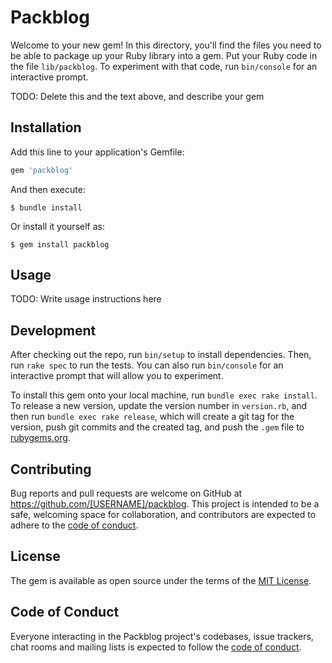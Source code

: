 # Packblog

Welcome to your new gem! In this directory, you'll find the files you need to be able to package up your Ruby library into a gem. Put your Ruby code in the file `lib/packblog`. To experiment with that code, run `bin/console` for an interactive prompt.

TODO: Delete this and the text above, and describe your gem

## Installation

Add this line to your application's Gemfile:

```ruby
gem 'packblog'
```

And then execute:

    $ bundle install

Or install it yourself as:

    $ gem install packblog

## Usage

TODO: Write usage instructions here

## Development

After checking out the repo, run `bin/setup` to install dependencies. Then, run `rake spec` to run the tests. You can also run `bin/console` for an interactive prompt that will allow you to experiment.

To install this gem onto your local machine, run `bundle exec rake install`. To release a new version, update the version number in `version.rb`, and then run `bundle exec rake release`, which will create a git tag for the version, push git commits and the created tag, and push the `.gem` file to [rubygems.org](https://rubygems.org).

## Contributing

Bug reports and pull requests are welcome on GitHub at https://github.com/[USERNAME]/packblog. This project is intended to be a safe, welcoming space for collaboration, and contributors are expected to adhere to the [code of conduct](https://github.com/[USERNAME]/packblog/blob/master/CODE_OF_CONDUCT.md).

## License

The gem is available as open source under the terms of the [MIT License](https://opensource.org/licenses/MIT).

## Code of Conduct

Everyone interacting in the Packblog project's codebases, issue trackers, chat rooms and mailing lists is expected to follow the [code of conduct](https://github.com/[USERNAME]/packblog/blob/master/CODE_OF_CONDUCT.md).
